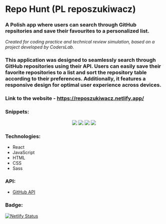 # Repo Hunt (PL reposzukiwacz)
### A Polish app where users can search through GitHub repsitories and save their favourites to a personalized list. 
_Created for coding practice and technical review simulation, based on a project developed by CodersLab._
### This application was designed to seamlessly search through GitHub repositories using their API. Users can easily save their favorite repositories to a list and sort the repository table according to their preferences. Additionally, it features a responsive design for optimal user experience across devices.

### Link to the website - https://reposzukiwacz.netlify.app/

### Snippets:
<p align="center">
<img src="https://github.com/aleksandrawrombel/reposzukiwacz/assets/128837261/30950973-1604-4831-9fee-5775df6d4853"/>
<img src="https://github.com/aleksandrawrombel/reposzukiwacz/assets/128837261/2bf6e9d4-ab05-4fd1-8fe4-0267edffdfb7"/>
<img src="https://github.com/aleksandrawrombel/reposzukiwacz/assets/128837261/0b769848-9cc2-4c02-92f4-8d9b17163e78"/>
<img src="https://github.com/aleksandrawrombel/reposzukiwacz/assets/128837261/4e67cbc7-5d7b-43fa-ae90-9c2d91d110ab"/>
</p>

### Technologies:

  * React
  * JavaScript
  * HTML
  * CSS
  * Sass

### API:

 * [GitHub API](https://docs.github.com/en/rest?apiVersion=2022-11-28)

### Badge:

[![Netlify Status](https://api.netlify.com/api/v1/badges/48103df4-f6f1-4856-bb61-f685006f1061/deploy-status)](https://app.netlify.com/sites/reposzukiwacz/deploys)
